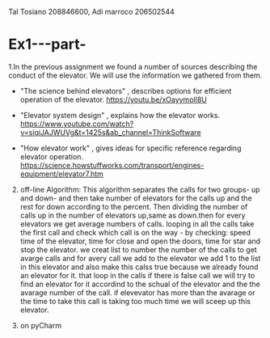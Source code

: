 Tal Tosiano 208846600, Adi marroco 206502544

# Ex1---part-

1.In the previous assignment we found a number of sources describing the conduct of the elevator. We will use the information we gathered from them.
- "The science behind elevators" , describes options for efficient operation of the elevator. https://youtu.be/xOayymoIl8U

- "Elevator system design" , explains how the elevator works. https://www.youtube.com/watch?v=siqiJAJWUVg&t=1425s&ab_channel=ThinkSoftware

- "How elevator work" , gives ideas for specific reference regarding elevator operation. https://science.howstuffworks.com/transport/engines-equipment/elevator7.htm

2. off-line Algorithm:
This algorithm separates the calls for two groups- up and down- and then take number of elevators for the calls up and the rest for down according to the percent. Then dividing the number of calls up in the number of elevators up,same as down.then for every elevators we get average numbers of calls. looping in all the calls take the first call and check which call is on the way - by checking: speed time of the elevator, time for close and open the doors, time for star and stop the elevator. we creat list to number the number of the calls to get avarge calls and for avery call we add to the elevator we add 1 to the list in this elevator and also make this calss true because we already found an elevator for it. that loop in the calls if there is false call we will try to find an elevator for it accordind to the schual of the elevator and the the avarage number of the call. if elevevator has more than the avarage or the time to take this call is taking too much time we will sceep up this elevator.

3. on pyCharm
